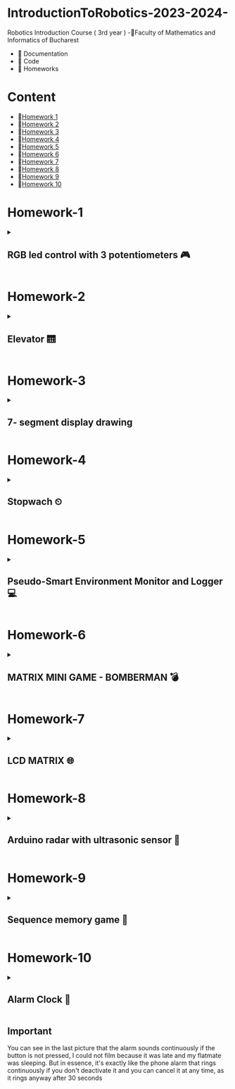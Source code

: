 # IntroductionToRobotics-2023-2024-

Robotics Introduction Course ( 3rd year )
-📍Faculty of Mathematics and Informatics of Bucharest
- 🤖 Documentation
- 🤖 Code
- 🤖 Homeworks

# Content
- 🚨[Homework 1](#homework-1)
- 🚨[Homework 2](#homework-2)
- 🚨[Homework 3](#homework-3)
- 🚨[Homework 4](#homework-4)
- 🚨[Homework 5](#homework-5)
- 🚨[Homework 6](#homework-6)
- 🚨[Homework 7](#homework-7)
- 🚨[Homework 8](#homework-8)
- 🚨[Homework 9](#homework-9)
- 🚨[Homework 10](#homework-10)

# Homework-1
<details>
<summary> <h2> RGB led control with 3 potentiometers 🎮 </h2> </summary>
<h3>Task</h3>
<details>
Utilize a separate potentiometer to independently control each color of the RGB LED (Red, Green, and Blue). This control should be achieved using digital electronics.
</details>

### 🖥 Code : [ The Code 🖥 ](https://github.com/anacimpeanu/IntroductionToRobotics-2023-2024-/blob/main/Homework/RGB_HOMEWORK_1.ino)

### 🕹 Electronic scheme: ![IR schema final](https://github.com/anacimpeanu/IntroductionToRobotics-2023-2024-/assets/115561036/94e1bbc6-0383-4f4e-93e0-0ff483e604af)


### 📸 Electronic circuit in real life:
![ir 4](https://github.com/anacimpeanu/IntroductionToRobotics-2023-2024-/assets/115561036/ea5f1460-1497-47f4-814b-68cbce823bef)


![ir 3](https://github.com/anacimpeanu/IntroductionToRobotics-2023-2024-/assets/115561036/f2147743-0050-4abc-8c60-3fa82d5a2e7c)

### 📽 Video : [ RGB Video 🧨](https://youtu.be/yFtEyoPxVpA)

### 🔌 Important : 
- The red LED has too much internal resistance, and a 330 resistor further reduces the current reaching the LED
- So, for the red LED, I use a resistance of 10, so we allow a current with a higher intensity to reach the LED

</details> 

# Homework-2
<details>
<summary> <h2> Elevator 🛗 </h2> </summary>
  
This assignment involves simulating a 3-floor elevator control system using
LEDs, buttons, and a buzzer with Arduino.
You'll acquire expertise in utilizing button state transitions, applying debouncing methods, and orchestrating various components to simulate real-life situations.
## Tasks
### Design a control system that simulates a 3-floor elevator using the Arduino platform.
### LED Indicators: 
- Three LEDs, each symbolizing a different floor, with one lighting up to show the current floor. Another LED indicating the elevator's status, blinking during movement and 
staying steady when stationary.
### Buttons:
- Create 3 buttons for floor call requests. When pressed, the elevator should simulate movement towards the corresponding floor after a brief delay (2-3 seconds).
### Buzzer: The buzzer should produce brief sounds in the following situations:
              - When the elevator arrives at the requested floor (resembling a "ding").
              - During elevator door closing and movement (with distinct sounds for each action).
### State & Timers:
- If the elevator is already at the chosen floor, pressing the button for that floor does nothing. Otherwise, after a button press, the elevator should first wait for the doors to close and then move to the desired floor. If the elevator is already moving, it should either delay the action or queue it for after completing its current tasks.



### 🖥 Code : [ The Code 🖥 ](https://github.com/anacimpeanu/IntroductionToRobotics-2023-2024-/blob/main/Homework/ELEVATOR_HOMEWORK_II.ino)

### 🕹 Electronic scheme:![schema_ir_2](https://github.com/anacimpeanu/IntroductionToRobotics-2023-2024-/assets/115561036/6a709726-ad35-45eb-980c-59fab8d0455c)

### 📸 Electronic circuit in real life:
![poza1_ir_2](https://github.com/anacimpeanu/IntroductionToRobotics-2023-2024-/assets/115561036/6c3cefd1-6c12-4939-9919-63c0e31eb168)
![poza2_ir_2](https://github.com/anacimpeanu/IntroductionToRobotics-2023-2024-/assets/115561036/8b36885d-4b3b-407d-9781-5d5c582b716d)

### 📽 Video : [ ELEVATOR VIDEO 🛗](https://youtube.com/shorts/OGeQ3VK3NGE?feature=share)

</details>

# Homework-3
<details>
<summary> <h2> 7- segment display drawing </h2> </summary>
To operate the segment and create drawings on the display, you will employ the joystick for precise control. The transition between segments must feel organic, ensuring that they move smoothly from their current location to adjacent positions, while avoiding passing through obstacles or "walls."

## Task 

- Begin at the starting point, which should be located at the decimal point (DP). The current position will consistently blink, regardless of whether the segment is active or not. Utilize the joystick to transition between neighboring positions, as indicated in the table for the appropriate movements. A brief press of the button will toggle the segment's state between ON and OFF, while a prolonged press of the button will reset the entire display by deactivating all segments and relocating the current position to the decimal point.
-  ### Components : 
                - 1 7-segment display
                - 1 joystick
                - resistors and wires (perlogic)
   
- ### Tabel with cases :
<img width="294" alt="image" src="https://github.com/anacimpeanu/IntroductionToRobotics-2023-2024-/assets/115561036/beaa7d3f-8ca8-4410-9803-9875ad7518bd">



### 🖥 Code : [ The Code 🖥 ](https://github.com/anacimpeanu/IntroductionToRobotics-2023-2024-/blob/main/Homework/SEGMENT_HOMEWORK_III.ino)

### 🕹 Electronic scheme: ![ir_3](https://github.com/anacimpeanu/IntroductionToRobotics-2023-2024-/assets/115561036/7584b217-328a-480e-b98e-504ca061965c)


### 📸 Electronic circuit in real life:
![ir_p_3](https://github.com/anacimpeanu/IntroductionToRobotics-2023-2024-/assets/115561036/77f75aaf-c00c-450b-887b-41b630c5b583)

![ir_p2_3](https://github.com/anacimpeanu/IntroductionToRobotics-2023-2024-/assets/115561036/001baccc-71d5-4ff9-b7f3-60d259fb01bf)

### 📽 Video : [ 7-segment drawing](https://youtu.be/vHeJH_eb4iU)

### 🔌 Important : 
## The axes of the merging joystick will be taken into account (that difference is explained in the way and in the code)
## Something useful for me : [Something](https://github.com/anacimpeanu/IntroductionToRobotics-2023-2024-/files/13293533/Facultate.3.pdf)


</details> 

# Homework-4
<details>
<summary> <h2> Stopwach ⏲  </h2> </summary>
I have implemented a stopwatch timer that measures time in tenths of a second and includes a feature to save lap times.

### Task 
To implement a stopwatch.
Initial state : 000.0.
📍 Make sure you put the dot ”.”
## Components 
            - 7-segment display
            - 3 buttons
            - resistors and wires 
            - Bonus : I was thinking of using a led / buzzer to check the operation of the buttons
## The functionality of the buttons

            ⚙️ Button 1 - START / PAUSE 
            📍 Important to know : The display will indicate "000.0". Upon pressing the Start button, the timer will commence.
            📍 Counting mode :
                  - Button 2 doesn't work 
            📍 In pause mode :
                  - Button 2 can reset the display back at initial state ( if it is pressed ) 
                  - Button 3 doesn't work 
                  
            ⚙️ Button 2 - RESET
            📍 Important to know : Reset functionality is available when the timer is in pause mode. 
            📍 Button 2 and the timer is still couting othing happens .
            📍 If in lap viewing mode, resetting will also clear saved laps.

            ⚙️ Button 3 - Save the lap time when in counting mode and cycle through the last four saved laps.
            📍 Important to know : 
                - Counting mode -> every time you press the lap button ( button 3 )
                - This save the timers value up to 4 times when pressed the fifth time it overrides the one saved first.
              
### 🖥 Code : [ The Code 🖥 ](https://github.com/anacimpeanu/IntroductionToRobotics-2023-2024-/blob/main/Homework/STOPWACH_HOMEWORKIV.ino)


### 🕹 Electronic scheme:![ir_5](https://github.com/anacimpeanu/IntroductionToRobotics-2023-2024-/assets/115561036/78b6ffd3-abde-4524-9f84-64fa78e4670b)


### 📸 Electronic circuit in real life: 


<img width="500" hight="500" alt="image" src="https://github.com/anacimpeanu/IntroductionToRobotics-2023-2024-/assets/115561036/88dac72a-e223-45ef-8bc4-714e24ed891a">

<img width="500" high="500" alt="image" src="https://github.com/anacimpeanu/IntroductionToRobotics-2023-2024-/assets/115561036/8458a06b-b6b6-4f53-8cd4-e5ddd05b7ac7">





### 📽 Video : [Stopwach ⏲ ](https://youtube.com/shorts/kbCsYBEE1Zw)



</details>

# Homework-5
<details>
<summary> <h2> Pseudo-Smart Environment Monitor and Logger 💻 </h2> </summary>
  
Create a "Smart Environment Monitor and Logger" with Arduino, employing diverse sensors to collect environmental data. The system will store this data in EEPROM, offer visual indications through an RGB LED, and enable user interaction via a Serial Menu.

### Task 
## Components 
            - Arduino Uno Board
            - Ultrasonic Sensor (HC-SR04)
            - LDR ( Light-Dependent Resistor )
            - RGB LED
            - Resistors
            - Breadboard and wires
## Menu Structure
            - 1. Sensor Settings
               📍- 1.1 Sensors Sampling Interval 
               📍- 1.2 Ultrasonic Alert Threshold 
               📍- 1.3 LDR Alert Threshold
               📍- 1.4 Back to the menu
            - 2. Reset Logger Data 
               📍- 2.1 Yes 
               📍- 2.2 No
            - 3. System Status 
               📍- 3.1 Current Sensor Readings
               📍- 3.2 Current Sensor Settings 
               📍- 3.3 Display Logged Data
               📍- 3.4 Back to the menu
            - 4. RGB LED Control
               📍- 4.1 Manual Color Control 
               📍- 4.2 LED : Toggle Automatic ON/OFF
## Important
### ⚙️ 1.1 
<details> Input a value between 1 and 10 seconds when prompted; this will serve as the sampling rate for the sensors. Choose whether to use a separate value for each sensor or the same value for both. </details>

### ⚙️ 1.2
<details> 
Set a threshold for the ultrasonic sensor, indicating proximity (min or max). Receive an alert if the sensor value exceeds the threshold, accompanied by a red LED indication in Automatic Mode (refer to section 4.2). </details>

### ⚙️ 1.3
<details> 
Request a threshold value for the LDR sensor, determining if it signifies the minimum or maximum value (e.g., indicating nightfall). When the sensor surpasses the threshold, generate an alert, possibly a message. If the LED operates in Automatic Mode, turning red signifies any sensor exceeding the specified range.
</details>

### ⚙️ Reset 
<details> 
ARE YOU SURE? 
  - <b>YES</b> -> i can reset one of this sensors or both -> main menu
  - <b>NO</b> -> back to Main Menu
</details>

### ⚙️ 3.1 
<details>
  
Continuously display sensor readings at the specified sampling rate from all sensors. Implement a method to exit this process, such as pressing a designated key, and inform the user of this exit method through a message.

</details>

### ⚙️ 3.2 
<details> 
Displays the sampling rate and threshold value for all sensors.
</details>

### ⚙️ 3.3
<details>
  Displays last 10 sensor readings for all.
sensors.
</details>

### Manual Color Control 
<details>
  Set RGB colors manually .
</details>

### ⚙️ ON/OFF
<details>
  - <b> ON </b> -> led color should be <color> GREEN </color>color> and <color> RED </color> if is it on ALERT mode .
  - <b> OFF </b> -> Led should use the last saved RGB values .
</details>

### 🖥 Code : [ The Code 🖥 ](https://github.com/anacimpeanu/IntroductionToRobotics-2023-2024-/blob/main/Homework/MENU_HOMEWORK_V.ino)
### 🕹 Electronic scheme:![WhatsApp Image 2023-11-20 at 10 35 11_edf0d5b3](https://github.com/anacimpeanu/IntroductionToRobotics-2023-2024-/assets/115561036/4c8819ae-2183-4a0a-b3e2-54e1758eea06)


### 📸 Electronic circuit in real life: 
<img width="295" alt="image" src="https://github.com/anacimpeanu/IntroductionToRobotics-2023-2024-/assets/115561036/76b5f62b-2c66-4c53-8b0b-3888554f5980">
<img width="291" alt="image" src="https://github.com/anacimpeanu/IntroductionToRobotics-2023-2024-/assets/115561036/7c7c4830-df4b-4325-8973-34e16d8d3a2d">
<img width="296" alt="image" src="https://github.com/anacimpeanu/IntroductionToRobotics-2023-2024-/assets/115561036/52492d38-05a8-401c-9602-bf843d1a328a">

### 📽 Video : [ Menu ](https://youtu.be/zxJAoutdkxM)

</details>

# Homework-6
<details>
<summary> <h2> MATRIX MINI GAME - BOMBERMAN 💣 </h2> </summary>
  
### Tasks

Create a compact game utilizing an 8x8 matrix featuring three distinct elements: a player (slowly blinking), bombs/bullets (rapid blinking), and walls (non-blinking). This serves as an introductory exercise for your matrix project. The fundamental concept involves generating walls across the map (occupying 50% - 75% of the space) and navigating with the player to dismantle them.

## Components 
            • Arduino Uno Board ⌨️
            • Joystick 
            • 8x8 LED Matrix
            • MAX7219
            • Resistors and capacitors as needed
            • Breadboard and connecting wires
            • LED 🚨
            • Buzzer 🔊
## Details 
            🐱 Setup game 
                When the game starts, a "hi" message is displayed on the matrix, creating an inviting atmosphere. 
                Press the joystick button to initiate the game. 
                A countdown sequence (3, 2, 1) is displayed, signaling the start of the gameplay.
                
<img width="217" alt="image" src="https://github.com/anacimpeanu/IntroductionToRobotics-2023-2024-/assets/115561036/65a77ce4-0959-4af3-a3c2-989432745f6d">
<img width="217" alt="image" src="https://github.com/anacimpeanu/IntroductionToRobotics-2023-2024-/assets/115561036/6b946d37-d482-4849-8821-a40eb1a009bf">
<img width="217" alt="image" src="https://github.com/anacimpeanu/IntroductionToRobotics-2023-2024-/assets/115561036/82241178-b397-4908-aa76-6ff6198a3ba3">
<img width="217" alt="image" src="https://github.com/anacimpeanu/IntroductionToRobotics-2023-2024-/assets/115561036/09036ea9-441c-4bed-94a9-2e2aeb32cad9">

            🐱 Player Control
                Use the joystick to move the player LED within the matrix.
                The player LED blinks slowly, providing a visual indicator of its position.
                The player can move up, down, left, right without going through walls.
            
            🐱 Wall Destruction
                Navigate the player to break walls strategically.
                Walls cover 50% - 75% of the matrix initially.
                Breaking walls contributes to the player's score.
                Remember, when generating a new map, the player is strategically positioned in such a way that he can move.

            🐱 Bomb Placement
                Press the joystick button to place a bomb.
                The bomb blinks rapidly, indicating its presence.
                Bombs eliminate walls in all four directions upon detonation.

            🐱 Scoring
                Score is calculated based on the time taken to win and the number of walls broken.
                A bonus is awarded for each wall destroyed.
               

            🔔 Winning the Game
                The game is won when all walls are eliminated. 
                A winning animation, accompanied by a festive jingle, is displayed on the matrix. The total score, 
                including bonuses, is presented in the Serial Monitor.
                
            ♻️ Resetting the Game
                After winning or when starting a new game, the system resets. 
                Press the joystick button again to initiate a new game.

## Matrix 
<img width="400" hight="500" alt="image" src="https://github.com/anacimpeanu/IntroductionToRobotics-2023-2024-/assets/115561036/95e1beea-e6bb-4dc6-af20-dd0617830be4">

My matrix is ​​of type AS. I used this table to make the correct connections

### 🖥 Code : [ The Code 🖥 ](https://github.com/anacimpeanu/IntroductionToRobotics-2023-2024-/blob/main/Homework/matrix_mini_game.ino)

### 🕹 Electronic scheme: 
<img width="400" alt="image" src="https://github.com/anacimpeanu/IntroductionToRobotics-2023-2024-/assets/115561036/050bc037-00db-4902-9b37-8958375c7ca7">
 


### 📸 Electronic circuit in real life:
<img width="230" alt="image" src="https://github.com/anacimpeanu/IntroductionToRobotics-2023-2024-/assets/115561036/0622e265-0ba4-4b74-bac7-1cfb0ad5f0e8">
<img width="230" alt="image" src="https://github.com/anacimpeanu/IntroductionToRobotics-2023-2024-/assets/115561036/70ac8057-c796-4ed6-b34c-41ee8b78ba13">
<img width="230" alt="image" src="https://github.com/anacimpeanu/IntroductionToRobotics-2023-2024-/assets/115561036/5d40b922-4d6b-4b9f-84e4-c7c351ec7763">
<img width="230" alt="image" src="https://github.com/anacimpeanu/IntroductionToRobotics-2023-2024-/assets/115561036/b0b879ad-1ac1-45f8-ad04-a0f2289183ca">


### 📽 Video : [ Mini Matrix Bomberman Game 💣 ](https://youtu.be/sQofCCTeTTw)

### 🔌 Important : 
- The red LED has too much internal resistance, and a 330 resistor further reduces the current reaching the LED
- So, for the red LED, I use a resistance of 10, so we allow a current with a higher intensity to reach the LED
- The LedControl library is properly installed and configured for the game to function correctly.

</details> 

# Homework-7

<details>
<summary> <h2> LCD MATRIX 🌐 </h2> </summary>
  
### Tasks
FEATURES FOR THE GAME LCD
## Components 
            • Arduino Uno Board ⌨️
            • Joystick 
            • 8x8 LED Matrix
            • MAX7219
            • Resistors and capacitors as needed
            • Breadboard and connecting wires
            • LED 🚨
            • Buzzer 🔊
            • LCD
### INTRO MESSAGE LCD
      🐱 The project lights up, this message will display the message   
         "HI!" on the matrix, and the welcome messages will be played on 
          the LCD:
                                "WELCOME PLAYERS"
                                "ARE YOU READY?"
                                "FOR THIS GAME"
                                "BOMBERMAN"
                                
### RULES FOR NAVIGATE 

  🤓 After displaying the welcome message on the matrix screen, a representative picture for the menu will appear.
<img width="300" alt="image" src="https://github.com/anacimpeanu/IntroductionToRobotics-2023-2024-/assets/115561036/0b96c78d-9b7d-4e0e-b5d5-38dcce74c418">


  🤓 During this time, the instructions will appear on the LCD screen. You can navigate through the menu only Up or Down (obviously, using the joystick). 
    To enter the menu, it is only necessary to scroll down or up and the options will appear

  
  <img width="300" alt="image" src="https://github.com/anacimpeanu/IntroductionToRobotics-2023-2024-/assets/115561036/140144d0-44a0-4718-bc11-3b4ae2250e69">

### MENU
            🕹️ START GAME
                • If you click on this option, the game will start (see homework 6 for the game's functionalities)
            🕹️ SETTINGS
                • LCD CONTRAST
                • MATRIX CONTRAST
                • RETURN TO MENU
            🕹️ ABOUT
                • Shows the creator's name and github.

### SETTINGS FUNCTIONALITIES

        • LCD CONTRAST 
           The user sets the contrast he wants on the LCD, he will be       
           greeted when he chooses this sub-option of the SETTINGS option 
           of the navigation rule (up or down to increase or decrease the 
           contrast level, respectively), and pressing the left button will 
           take him to RETURN TO MENU
           
  <img width="300" alt="image" src="https://github.com/anacimpeanu/IntroductionToRobotics-2023-2024-/assets/115561036/9b93af15-a85b-4578-9898-148ed38895da">

          When the desired brightness has been decided, swiping to the right allows him 
          to see that the value has been saved,
          and if he clicks up he will be sent back to the options in SETTINGS.

  <img width="300" alt="image" src="https://github.com/anacimpeanu/IntroductionToRobotics-2023-2024-/assets/115561036/ffe0da2f-b15d-4c12-b808-a5c02dac1c5e">
  
          Moreover, during the increase/decrease slide, representative messages will 
          appear on the screen, as well as the brightness level
          
  <img width="300" alt="image" src="https://github.com/anacimpeanu/IntroductionToRobotics-2023-2024-/assets/115561036/a395b275-4c73-403e-9b82-813770ab70e2">

           • MATRIX CONTRAST 
           The user sets the contrast he wants on the MATRIX, he will be       
           greeted when he chooses this sub-option of the SETTINGS option 
           of the navigation rule (up or down to increase or decrease the 
           contrast level, respectively), and pressing the left button will 
           take him to RETURN TO MENU
           
  <img width="300" alt="image" src="https://github.com/anacimpeanu/IntroductionToRobotics-2023-2024-/assets/115561036/9b93af15-a85b-4578-9898-148ed38895da">
  
          When the desired brightness has been decided, swiping to the right allows him 
          to see that the value has been saved,
          and if he clicks up he will be sent back to the options in SETTINGS.

  <img width="300" alt="image" src="https://github.com/anacimpeanu/IntroductionToRobotics-2023-2024-/assets/115561036/ffe0da2f-b15d-4c12-b808-a5c02dac1c5e">
  
          Moreover, during the increase/decrease slide, representative messages 
          will appear on the screen, as well as the brightness level
          
  <img width="300" alt="image" src="https://github.com/anacimpeanu/IntroductionToRobotics-2023-2024-/assets/115561036/a395b275-4c73-403e-9b82-813770ab70e2">

### Bonus 
        During the game, the game time (in real time) and 
        the remaining lives will appear on the LCD.
        At the end of the game, the score will be displayed together with a sound 
        and smiley face ( Homework 6 ) and you will return to the main menu.
<img width="300" alt="image" src="https://github.com/anacimpeanu/IntroductionToRobotics-2023-2024-/assets/115561036/2c6cafe9-02b2-43a4-83b2-29a8dded2436">

### 🔌 Important 

        Lives decrease when the player is within the radius of the bomb at a distance of 1.
        Thus, the lives will decrease, and at the moment of 0 lives, the game ends and you return to the menu.

    
### 🖥 Code : [ The Code 🖥 ](https://github.com/anacimpeanu/IntroductionToRobotics-2023-2024-/blob/main/Homework/lcd%20matrix.ino)

### 🕹 Electronic scheme: 
- Laboratory source
<img width="400" alt="image" src="https://github.com/anacimpeanu/IntroductionToRobotics-2023-2024-/assets/115561036/8fc92705-f607-47a6-b0ee-b2798439c8e2">

### 📸 Electronic circuit in real life:
<img width="230" alt="image" src="https://github.com/anacimpeanu/IntroductionToRobotics-2023-2024-/assets/115561036/0b76c207-54f7-4afe-9f62-b7985685a231">
<img width="230" alt="image" src="https://github.com/anacimpeanu/IntroductionToRobotics-2023-2024-/assets/115561036/08825859-64f0-41b3-9f00-f306360592d5">
<img width="230" alt="image" src="https://github.com/anacimpeanu/IntroductionToRobotics-2023-2024-/assets/115561036/d8dc45d4-e6ed-47fa-990b-2b3782e590bc">
<img width="230" alt="image" src="https://github.com/anacimpeanu/IntroductionToRobotics-2023-2024-/assets/115561036/d09a24e5-1c29-4689-a03d-8d188f430039">



### 📽 Video : [ Mini Matrix Bomberman Game LCD 💣 ](https://youtu.be/dTc4CBEA8FU)

### 🔌 Important : 
- The red LED has too much internal resistance, and a 330 resistor further reduces the current reaching the LED
- So, for the red LED, I use a resistance of 10, so we allow a current with a higher intensity to reach the LED
- The LedControl library is properly installed and configured for the game to function correctly.

</details> 

# Homework-8
<details>
  
<summary> <h2> Arduino radar with ultrasonic sensor 🔆 </h2> </summary>
  
### Task
                At its core, the project features an ultrasonic sensor attached to a servo motor,
                providing a sweeping lateral motion covering a 180-degree span. 
                This sensor diligently scans its surroundings within an unspecified distance.(30 unites)
                The construction process initiates with establishing hardware connections to seamlessly 
                translate pin numbers into subsequent code.
                Initially, I interfaced the ultrasonic sensor with the Arduino Board:
                🔆 VCC to 5V
                🔆 GND to GND PIN
                🔆 TRIG to Pin 2
                🔆 ECHO to Pin 3
                
                Subsequently, the servo motor found its place in the scheme:

                🔆 RED wire to 5V
                🔆 BROWN wire to GND
                🔆 ORANGE wire to Pin 4

                To ensure a secure connection, resistors were used instead of glue to affix the ultrasonic sensor to the servo motor.

  ## Components 
            • Arduino Uno Board ⌨️
            • Ultrasonic sensor
            • Servo motor
            • Resistors 
            • Breadboard and connecting wires
            • 2 LED 🚨
## Result

Moving on to the coding phase, I meticulously crafted a function to gather data from the sensor. Within a loop, I implemented instructions for the servo motor to gracefully pivot from left to right, covering a 180-degree span. The yellow sensor light remains on when no obstacles are detected, while the red LED illuminates when an obstacle is within the sensor's range.

### 🖥 Code : [ The Code 🖥 ](https://github.com/anacimpeanu/IntroductionToRobotics-2023-2024-/blob/main/Homework/servomotor.ino)

### 📸 Electronic circuit in real life:
<img width="280" alt="image" src="https://github.com/anacimpeanu/IntroductionToRobotics-2023-2024-/assets/115561036/02d5719c-d483-41e0-9576-846939997d56">
<img width="290" alt="image" src="https://github.com/anacimpeanu/IntroductionToRobotics-2023-2024-/assets/115561036/6c38e8e6-77c4-4c35-abb9-a01954dd9cfe">
<img width="280" alt="image" src="https://github.com/anacimpeanu/IntroductionToRobotics-2023-2024-/assets/115561036/f5a37717-4a05-4a9b-9236-c4b179fd071d">
<img width="458" alt="image" src="https://github.com/anacimpeanu/IntroductionToRobotics-2023-2024-/assets/115561036/1141d368-c1e8-4af0-9d11-fb06572b9d33">

### 📽 Video : [ Arduino radar with ultrasonic sensor 🔆](https://youtube.com/shorts/4hARGa3JwM8)

### 🔌 Important : 
- The red LED has too much internal resistance, and a 330 resistor further reduces the current reaching the LED
- So, for the red LED, I use a resistance of 10, so we allow a current with a higher intensity to reach the LED

</details> 

# Homework-9
<details>
  
<summary> <h2> Sequence memory game 🔆 </h2> </summary>
  
### Task
                  Welcome to the LED Memory Challenge, a Simon Says-inspired game that puts your memory 
                  skills to the test! Equipped with 4 LEDs (each with resistors), 
                  4 buttons, and 1 buzzer, this game promises a delightful mix of visual and auditory challenges. 
                  The goal? Replicate a randomly generated LED pattern within a reasonable 3-second timeframe.

  ## Components 
            • Arduino Uno Board ⌨️
            • Buzzer
            • 4 buttons
            • Resistors 
            • Breadboard and connecting wires   
            • 4 LEDs 🚨
## How it works

# Initialization:

🚨 As you power up the Arduino, a festive rendition of "Jingle Bells" sets the tone for the game.
With a maximum of 13 levels, the challenge awaits. Any mistakes prompt a reset, inviting you to try again.

# Gameplay:

🚨 Pressing any button starts a new game, unveiling a randomly generated LED pattern.
The pattern involves illuminating specific LEDs in sequence, testing your memory prowess.

# Player Input:

🚨 Your task is to reproduce the pattern within 3 seconds. Press the corresponding buttons in the correct order.

# Feedback:

🚨 Successfully replicating the pattern triggers a pleasant sound from the buzzer.
Any errors result in a different sound, signifying an incorrect move.

# Time Constraint:

🚨 There is a 3-second window between each button press. Failure to press within this timeframe restarts the game, maintaining a dynamic pace.

# Levels and Progression:

🚨 Conquering each level unlocks the next, escalating the complexity and length of the patterns.
Aim to reach the pinnacle of 13 levels for a triumphant experience.

# Challenge Restart:

🚨 Failing to press within 3 seconds or making an error initiates a quick restart, inviting you to take on the challenge anew.

### 🖥 Code : [ The Code 🖥 ](https://github.com/anacimpeanu/IntroductionToRobotics-2023-2024-/blob/main/Homework/MemoryGame.ino)

### 📸 Electronic circuit in real life: 
<img width="280" alt="image" src="https://github.com/anacimpeanu/IntroductionToRobotics-2023-2024-/assets/115561036/ec277fec-2e45-495e-9367-11e66fde687e">
<img width="280" alt="image" src="https://github.com/anacimpeanu/IntroductionToRobotics-2023-2024-/assets/115561036/4f21755c-b10c-4ebf-a022-99d81dc22882">
<img width="280" alt="image" src="https://github.com/anacimpeanu/IntroductionToRobotics-2023-2024-/assets/115561036/6ac4ee4b-4879-4432-9f62-bd96fff82b93">


### 📽 Video : [ Memory game🔆](https://youtu.be/dAf1eE8GmaE)

### 🔌 Important : 
- The red LED has too much internal resistance, and a 330 resistor further reduces the current reaching the LED
- So, for the red LED, I use a resistance of 10, so we allow a current with a higher intensity to reach the LED

</details> 

# Homework-10
<details>
  
<summary> <h2> Alarm Clock 🔆 </h2> </summary>
  
### Task

Alarm Clock with LCD, Buzzer, and RGB. Set to an absolute time (30 seconds). When it reaches that time, the alarm triggers (buzzer sounds, and RGB LED flashes). It can be stopped by pressing a button.

  ## Components 
            • Arduino Uno Board ⌨️
            • Buzzer
            • Button
            • Resistors 
            • Breadboard and connecting wires   
            • RGB🚨
            • LCD
## How it works

# Setting the Alarm Time:

🚨 Begin by configuring the alarm for an absolute time of 30 seconds.

# Alarm Activation:

🚨 Once the set time is reached, the alarm triggers. This involves the buzzer producing a sound, the RGB LED starting to flash, and the red LED turning on immediately when the user presses the designated button.

# User Interaction - Stopping the Alarm:

🚨 Users have the ability to stop the alarm manually by pressing a designated button. Upon button press, the red LED lights up, providing a visual confirmation that the alarm has been successfully stopped.

# Continuous Countdown Display:

🚨 As time progresses from 0 to 30 seconds, and every 30 seconds thereafter, a dynamic display on the LCD screen showcases the elapsed time. This provides users with a visual indication of the countdown.

# Engaging User Experience:

🚨 The combination of auditory (buzzer), visual (flashing RGB LED, LCD display), and tactile (button press activating the red LED) elements creates an engaging and interactive alarm experience. Users can easily perceive the passage of time, stop the alarm with a button press, and receive visual confirmation of the action through the red LED. The LCD display continuously updates to show the remaining time in the countdown.

### 🖥 Code : [ The Code 🖥 ](https://github.com/anacimpeanu/IntroductionToRobotics-2023-2024-/blob/main/Homework/AlarmClock.ino)

### 📸 Electronic circuit in real life: 
<img width="280" alt="image" src="https://github.com/anacimpeanu/IntroductionToRobotics-2023-2024-/assets/115561036/f4c6ca02-eb0b-4360-8187-98b72726f368">
<img width="280" alt="image" src="https://github.com/anacimpeanu/IntroductionToRobotics-2023-2024-/assets/115561036/b30f9e32-d378-4bcf-b3e6-ad0d96e73dec">
<img width="280" alt="image" src="https://github.com/anacimpeanu/IntroductionToRobotics-2023-2024-/assets/115561036/2b3cd7cf-c2ce-4322-8b74-2491a1b08d31">


### 📽 Video : [ Alarm clock 🚨 ](https://youtu.be/fQbxWyLY75M)


</details> 

## Important
You can see in the last picture that the alarm sounds continuously if the button is not pressed, I could not film because it was late and my flatmate was sleeping. But in essence, it's exactly like the phone alarm that rings continuously if you don't deactivate it and you can cancel it at any time, as it rings anyway after 30 seconds
